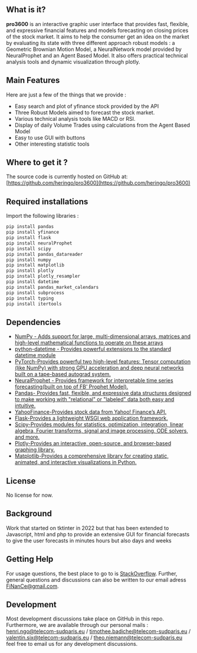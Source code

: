 ## What is it?

**pro3600** is an interactive graphic user interface that provides fast, flexible, and expressive financial features and models forecasting on closing prices of the stock market. It aims to help the consumer get an idea on the market by evaluating its state with three different approach robust models : a Geometric Brownian Motion Model, a NeuralNetwork model provided by NeuralProphet and an Agent Based Model. It also offers practical technical analysis tools and dynamic visualization through plotly.

## Main Features

Here are just a few of the things that we provide :

- Easy search and plot of yfinance stock provided by the API
- Three Robust Models aimed to forecast the stock market.
- Various technical analysis tools like MACD or RSI.
- Display of daily Volume Trades using calculations from the Agent Based Model
- Easy to use GUI with buttons
- Other interesting statistic tools

## Where to get it ?

The source code is currently hosted on GitHub at: [https://github.com/heringo/pro3600](https://github.com/heringo/pro3600)

## Required installations

Import the following libraries :

```python
pip install pandas
pip install yfinance
pip install flask
pip install neuralProphet
pip install scipy 
pip install pandas_datareader
pip install numpy
pip install matplotlib
pip install plotly
pip install plotly_resampler
pip install datetime
pip install pandas_market_calendars
pip install subprocess
pip install typing
pip install itertools
```

## Dependencies

- [NumPy - Adds support for large, multi-dimensional arrays, matrices and high-level mathematical functions to operate on these arrays](https://www.numpy.org/)
- [python-datetime - Provides powerful extensions to the standard datetime module](https://dateutil.readthedocs.io/en/stable/index.html)
- [PyTorch-Provides powerful two high-level features: Tensor computation (like NumPy) with strong GPU acceleration and deep neural networks built on a tape-based autograd system.](https://pytorch.org/)
- [NeuralProphet - Provides framework for interpretable time series forecasting(built on top of FB’ Prophet Model).](https://pypi.org/project/neuralprophet/)
- [Pandas- Provides fast, flexible, and expressive data structures designed to make working with "relational" or "labeled" data both easy and intuitive.](https://pandas.pydata.org/)
- [YahooFinance-Provides stock data from Yahoo! Finance’s API.](https://pypi.org/project/yfinance/)
- [Flask-Provides a lightweight WSGI web application framework.](https://pypi.org/project/Flask/)
- [Scipy-Provides modules for statistics, optimization, integration, linear algebra, Fourier transforms, signal and image processing, ODE solvers, and more.](https://pypi.org/project/scipy/)
- [Plotly-Provides an interactive, open-source, and browser-based graphing library.](https://pypi.org/project/plotly/)
- [Matplotlib-Provides a comprehensive library for creating static, animated, and interactive visualizations in Python.](https://pypi.org/project/matplotlib/)

## License

No license for now.

## Background

Work that started on tktinter in 2022 but that has been extended to Javascript, html and php to provide an extensive GUI for financial forecasts to give the user forecasts in minutes hours but also days and weeks

## Getting Help

For usage questions, the best place to go to is [StackOverflow](https://stackoverflow.com/questions). Further, general questions and discussions can also be written to our email adress FiNanCe@gmail.com.



## Development

Most development discussions take place on GitHub in this repo. Furthermore, we are available through our personal mails : henri.ngo@telecom-sudparis.eu / timothee.badiche@telecom-sudparis.eu / valentin.six@telecom-sudparis.eu / theo.niemann@telecom-sudparis.eu feel free to email us for any development discussions.
